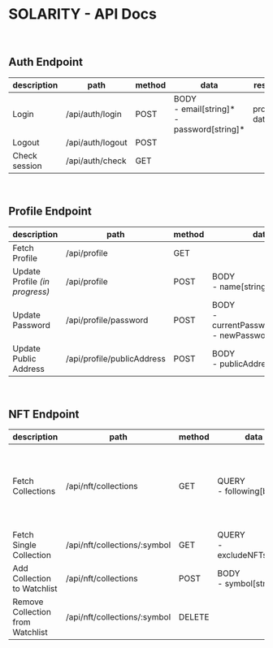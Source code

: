 # SOLARITY - API Docs

<br/>

## Auth Endpoint

| **description** | **path**         | **method** | **data**                                          | **result**   |
| --------------- | ---------------- | ---------- | ------------------------------------------------- | ------------ |
| Login           | /api/auth/login  | POST       | BODY<br>- email[string]\*<br>- password[string]\* | profile data |
| Logout          | /api/auth/logout | POST       |                                                   |              |
| Check session   | /api/auth/check  | GET        |                                                   |              |

<br/>

## Profile Endpoint

| **description**                | **path**                   | **method** | **data**                                                       | **result**   |
| ------------------------------ | -------------------------- | ---------- | -------------------------------------------------------------- | ------------ |
| Fetch Profile                  | /api/profile               | GET        |                                                                | profile data |
| Update Profile _(in progress)_ | /api/profile               | POST       | BODY<br>- name[string]\*                                       | profile data |
| Update Password                | /api/profile/password      | POST       | BODY<br>- currentPassword[string]\*<br>- newPassword[string]\* |              |
| Update Public Address          | /api/profile/publicAddress | POST       | BODY<br>- publicAddress[string]\*                              |              |

<br/>

## NFT Endpoint

| **description**                  | **path**                     | **method** | **data**                     | **result**                                                                  |
| -------------------------------- | ---------------------------- | ---------- | ---------------------------- | --------------------------------------------------------------------------- |
| Fetch Collections                | /api/nft/collections         | GET        | QUERY<br>- following[bool]   | all nft collections.<br>If following=1, collections that are being followed |
| Fetch Single Collection          | /api/nft/collections/:symbol | GET        | QUERY<br>- excludeNFTs[bool] | all nft details                                                             |
| Add Collection to Watchlist      | /api/nft/collections         | POST       | BODY<br>- symbol[string]\*   | all nft details                                                             |
| Remove Collection from Watchlist | /api/nft/collections/:symbol | DELETE     |                              |                                                                             |
